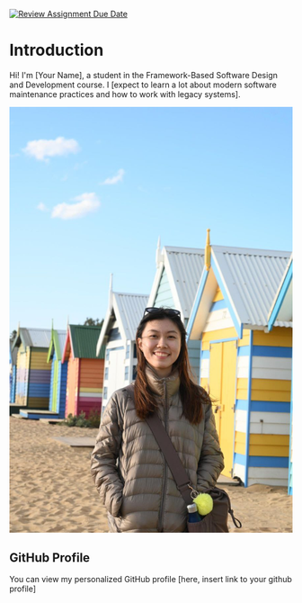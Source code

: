 [![Review Assignment Due Date](https://classroom.github.com/assets/deadline-readme-button-22041afd0340ce965d47ae6ef1cefeee28c7c493a6346c4f15d667ab976d596c.svg)](https://classroom.github.com/a/LQr4ft17)
# Introduction
Hi! I'm [Your Name], a student in the Framework-Based Software Design and Development course. 
I [expect to learn a lot about modern software maintenance practices and how to work with legacy systems].

![My Image](picture.jpg)  <!-- https://github.com/SoftwareMaintenanceEvolution/tutorial-1-yjliew666/blob/46ccb32b18cbad7195b16eb1b8246945bcfd9118/picture.jpg -->

## GitHub Profile

You can view my personalized GitHub profile [here, insert link to your github profile]

